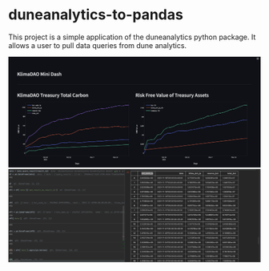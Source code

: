 # duneanalytics-to-pandas
This project is a simple application of the duneanalytics python package. It allows a user to pull data queries from dune analytics.

![alt text](https://github.com/Tachikoma000/duneanalytics-to-pandas/blob/main/olympus_klima_usecase/Screen_Shot_2021-11-18_at_2.00.05_AM.png)
![alt text](https://github.com/Tachikoma000/duneanalytics-to-pandas/blob/main/olympus_klima_usecase/Screen_Shot_2021-11-18_at_12.23.25_AM.png)
